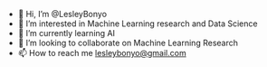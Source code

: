 - 👋 Hi, I’m @LesleyBonyo
- 👀 I’m interested in Machine Learning research and Data Science
- 🌱 I’m currently learning AI
- 💞️ I’m looking to collaborate on Machine Learning Research
- 📫 How to reach me lesleybonyo@gmail.com

<!---
LesleyBonyo/LesleyBonyo is a ✨ special ✨ repository because its `README.md` (this file) appears on your GitHub profile.
You can click the Preview link to take a look at your changes.
--->
